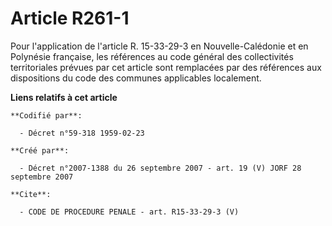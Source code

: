 # Article R261-1

Pour l'application de l'article R. 15-33-29-3 en Nouvelle-Calédonie et en Polynésie française, les références au code général
des collectivités territoriales prévues par cet article sont remplacées par des références aux dispositions du code des
communes applicables localement.

**Liens relatifs à cet article**

	**Codifié par**:

	  - Décret n°59-318 1959-02-23

	**Créé par**:

	  - Décret n°2007-1388 du 26 septembre 2007 - art. 19 (V) JORF 28 septembre 2007

	**Cite**:

	  - CODE DE PROCEDURE PENALE - art. R15-33-29-3 (V)
